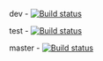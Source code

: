 dev - [![Build status](https://build.appcenter.ms/v0.1/apps/0393ce7b-7ab9-4e1c-8490-8afa42a729da/branches/dev/badge)](https://appcenter.ms)

test - [![Build status](https://build.appcenter.ms/v0.1/apps/0393ce7b-7ab9-4e1c-8490-8afa42a729da/branches/test/badge)](https://appcenter.ms)

master - [![Build status](https://build.appcenter.ms/v0.1/apps/0393ce7b-7ab9-4e1c-8490-8afa42a729da/branches/master/badge)](https://appcenter.ms)

